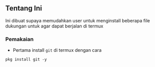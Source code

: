 ## Tentang Ini
Ini dibuat supaya memudahkan user untuk menginstall beberapa file dukungan untuk agar dapat berjalan di termux

### Pemakaian
* Pertama install `git` di termux dengan cara
```
pkg install git -y
```

